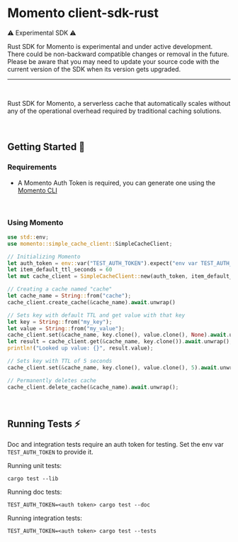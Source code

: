# Momento client-sdk-rust

⚠️ Experimental SDK ⚠️

Rust SDK for Momento is experimental and under active development.
There could be non-backward compatible changes or removal in the future.
Please be aware that you may need to update your source code with the current version of the SDK when its version gets upgraded.

---

<br/>

Rust SDK for Momento, a serverless cache that automatically scales without any of the operational overhead required by traditional caching solutions.

<br/>

## Getting Started 🏃

### Requirements

- A Momento Auth Token is required, you can generate one using the [Momento CLI](https://github.com/momentohq/momento-cli)

<br/>

### Using Momento

```rust
use std::env;
use momento::simple_cache_client::SimpleCacheClient;

// Initializing Momento
let auth_token = env::var("TEST_AUTH_TOKEN").expect("env var TEST_AUTH_TOKEN must be set");
let item_default_ttl_seconds = 60
let mut cache_client = SimpleCacheClient::new(auth_token, item_default_ttl_seconds).await.unwrap();

// Creating a cache named "cache"
let cache_name = String::from("cache");
cache_client.create_cache(&cache_name).await.unwrap()

// Sets key with default TTL and get value with that key
let key = String::from("my_key");
let value = String::from("my_value");
cache_client.set(&cache_name, key.clone(), value.clone(), None).await.unwrap();
let result = cache_client.get(&cache_name, key.clone()).await.unwrap();
println!("Looked up value: {}", result.value);

// Sets key with TTL of 5 seconds
cache_client.set(&cache_name, key.clone(), value.clone(), 5).await.unwrap();

// Permanently deletes cache
cache_client.delete_cache(&cache_name).await.unwrap();
```

<br/>

## Running Tests ⚡

Doc and integration tests require an auth token for testing. Set the env var `TEST_AUTH_TOKEN` to
provide it.

Running unit tests:

```
cargo test --lib
```

Running doc tests:

```
TEST_AUTH_TOKEN=<auth token> cargo test --doc
```

Running integration tests:

```
TEST_AUTH_TOKEN=<auth token> cargo test --tests
```
